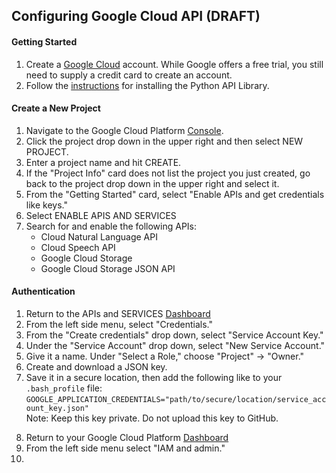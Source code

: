 ## Configuring Google Cloud API (DRAFT)

#### Getting Started
1. Create a [Google Cloud](https://cloud.google.com/) account. While Google offers a free trial, you still need to supply a credit card to create an account.
2. Follow the [instructions](https://developers.google.com/api-client-library/python/start/installation) for installing the Python API Library.

#### Create a New Project
1. Navigate to the Google Cloud Platform [Console](https://console.cloud.google.com/home/).
2. Click the project drop down in the upper right and then select NEW PROJECT.
3. Enter a project name and hit CREATE.
4. If the "Project Info" card does not list the project you just created, go back to the project drop down in the upper right and select it.
5. From the "Getting Started" card, select "Enable APIs and get credentials like keys."
6. Select ENABLE APIS AND SERVICES
7. Search for and enable the following APIs:
	* Cloud Natural Language API
	* Cloud Speech API
	* Google Cloud Storage
	* Google Cloud Storage JSON API

#### Authentication
1. Return to the APIs and SERVICES [Dashboard](https://console.cloud.google.com/apis/dashboard)
2. From the left side menu, select "Credentials."
3. From the "Create credentials" drop down, select "Service Account Key."
4. Under the "Service Account" drop down, select "New Service Account."
5. Give it a name. Under "Select a Role," choose "Project" -> "Owner."
6. Create and download a JSON key.
7. Save it in a secure location, then add the following like to your `.bash_profile` file:
	`GOOGLE_APPLICATION_CREDENTIALS="path/to/secure/location/service_account_key.json"`  
	Note: Keep this key private. Do not upload this key to GitHub.

<!--May not need this-->
8. Return to your Google Cloud Platform [Dashboard](https://console.cloud.google.com/home/dashboard)
9. From the left side menu select "IAM and admin."
10.
